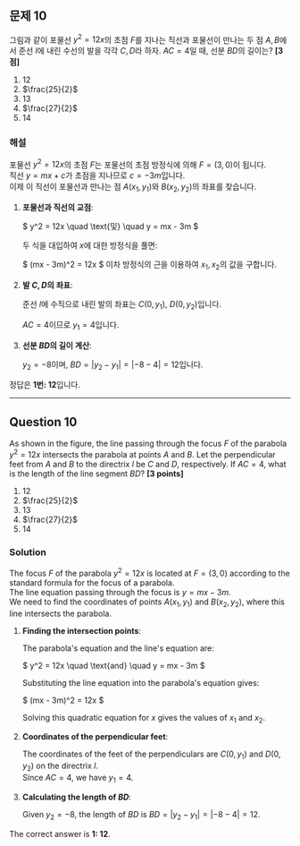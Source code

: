 ## 문제 10
그림과 같이 포물선 $y^2 = 12x$의 초점 $F$를 지나는 직선과 포물선이 만나는 두 점 $A, B$에서 준선 $l$에 내린 수선의 발을 각각 $C, D$라 하자. $AC = 4$일 때, 선분 $BD$의 길이는? **[3점]**

1. 12  
2. $\frac{25}{2}$  
3. 13  
4. $\frac{27}{2}$  
5. 14

### 해설
포물선 $y^2 = 12x$의 초점 $F$는 포물선의 초점 방정식에 의해 $F = (3, 0)$이 됩니다.  
직선 $y = mx + c$가 초점을 지나므로 $c = -3m$입니다.  
이제 이 직선이 포물선과 만나는 점 $A(x_1, y_1)$와 $B(x_2, y_2)$의 좌표를 찾습니다.

1. **포물선과 직선의 교점**:

   $
   y^2 = 12x \quad \text{및} \quad y = mx - 3m
   $

   두 식을 대입하여 $x$에 대한 방정식을 풀면:

   $
   (mx - 3m)^2 = 12x
   $
   이차 방정식의 근을 이용하여 $x_1, x_2$의 값을 구합니다.

2. **발 $C, D$의 좌표**:

   준선 $l$에 수직으로 내린 발의 좌표는 $C(0, y_1)$, $D(0, y_2)$입니다.  

   $AC = 4$이므로 $y_1 = 4$입니다.

3. **선분 $BD$의 길이 계산**:

   $y_2 = -8$이며, $BD = |y_2 - y_1| = |-8 - 4| = 12$입니다.

정답은 **1번: 12**입니다.

---

## Question 10
As shown in the figure, the line passing through the focus $F$ of the parabola $y^2 = 12x$ intersects the parabola at points $A$ and $B$. Let the perpendicular feet from $A$ and $B$ to the directrix $l$ be $C$ and $D$, respectively. If $AC = 4$, what is the length of the line segment $BD$? **[3 points]**

1. 12  
2. $\frac{25}{2}$  
3. 13  
4. $\frac{27}{2}$  
5. 14

### Solution
The focus $F$ of the parabola $y^2 = 12x$ is located at $F = (3, 0)$ according to the standard formula for the focus of a parabola.  
The line equation passing through the focus is $y = mx - 3m$.  
We need to find the coordinates of points $A(x_1, y_1)$ and $B(x_2, y_2)$, where this line intersects the parabola.

1. **Finding the intersection points**:

   The parabola's equation and the line's equation are:

   $
   y^2 = 12x \quad \text{and} \quad y = mx - 3m
   $

   Substituting the line equation into the parabola's equation gives:

   $
   (mx - 3m)^2 = 12x
   $

   Solving this quadratic equation for $x$ gives the values of $x_1$ and $x_2$.

2. **Coordinates of the perpendicular feet**:

   The coordinates of the feet of the perpendiculars are $C(0, y_1)$ and $D(0, y_2)$ on the directrix $l$.  
   Since $AC = 4$, we have $y_1 = 4$.

3. **Calculating the length of $BD$**:

   Given $y_2 = -8$, the length of $BD$ is $BD = |y_2 - y_1| = |-8 - 4| = 12$.

The correct answer is **1: 12**.
